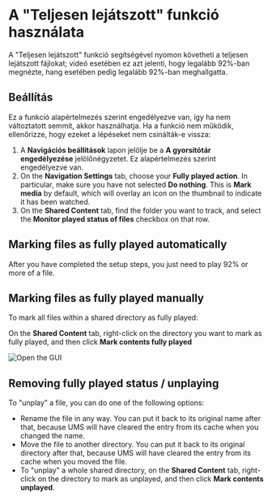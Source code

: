 # A "Teljesen lejátszott" funkció használata

A "Teljesen lejátszott" funkció segítségével nyomon követheti a teljesen lejátszott fájlokat; videó esetében ez azt jelenti, hogy legalább 92%-ban megnézte, hang esetében pedig legalább 92%-ban meghallgatta.

## Beállítás

Ez a funkció alapértelmezés szerint engedélyezve van, így ha nem változtatott semmit, akkor használhatja. Ha a funkció nem működik, ellenőrizze, hogy ezeket a lépéseket nem csinálták-e vissza:

1. A **Navigációs beállítások** lapon jelölje be a **A gyorsítótár engedélyezése** jelölőnégyzetet. Ez alapértelmezés szerint engedélyezve van.
2. On the **Navigation Settings** tab, choose your **Fully played action**. In particular, make sure you have not selected **Do nothing**. This is **Mark media** by default, which will overlay an icon on the thumbnail to indicate it has been watched.
3. On the **Shared Content** tab, find the folder you want to track, and select the **Monitor played status of files** checkbox on that row.

## Marking files as fully played automatically

After you have completed the setup steps, you just need to play 92% or more of a file.

## Marking files as fully played manually

To mark all files within a shared directory as fully played:

On the **Shared Content** tab, right-click on the directory you want to mark as fully played, and then click **Mark contents fully played**

![Open the GUI](@site/docs/guides/img/how-to-use-the-fully-played-feature.png)

## Removing fully played status / unplaying

To "unplay" a file, you can do one of the following options:

- Rename the file in any way. You can put it back to its original name after that, because UMS will have cleared the entry from its cache when you changed the name.
- Move the file to another directory. You can put it back to its original directory after that, because UMS will have cleared the entry from its cache when you moved the file.
- To "unplay" a whole shared directory, on the **Shared Content** tab, right-click on the directory to mark as unplayed, and then click **Mark contents unplayed**.
